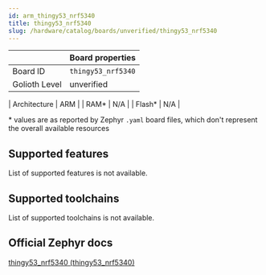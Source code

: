 ```yaml
---
id: arm_thingy53_nrf5340
title: thingy53_nrf5340
slug: /hardware/catalog/boards/unverified/thingy53_nrf5340
---
```


[//]: # (This is an auto-generated file, do not edit! Changes to it will be lost upon re-generation)



|                | Board properties     |
| -------------  | -------------------- |
| Board ID       | `thingy53_nrf5340` |
| Golioth Level  | unverified       |

| Architecture   | ARM |
| RAM*           | N/A |
| Flash*         | N/A |

\* values are as reported by Zephyr `.yaml` board files, which don't represent the overall available resources



## Supported features

List of supported features is not available.

## Supported toolchains

List of supported toolchains is not available.

## Official Zephyr docs

[thingy53_nrf5340 (thingy53_nrf5340)](https://docs.zephyrproject.org/latest/boards/arm/thingy53_nrf5340/doc/index.html)
